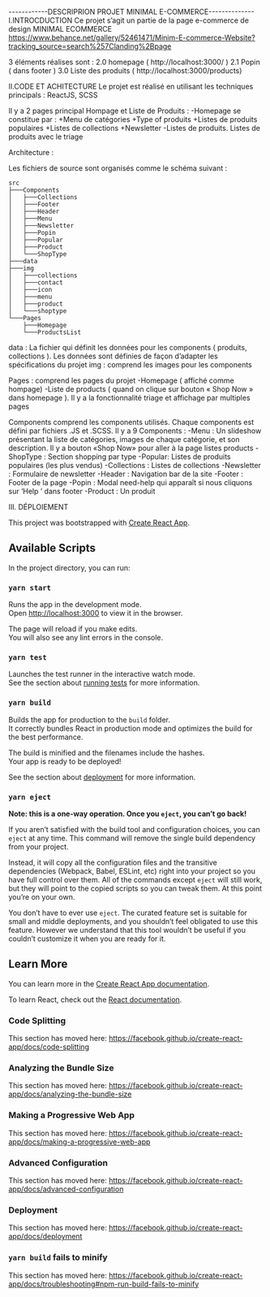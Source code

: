 ------------DESCRIPRION PROJET MINIMAL E-COMMERCE--------------
I.INTROCDUCTION
Ce projet s’agit un partie de la page e-commerce de design MINIMAL ECOMMERCE
https://www.behance.net/gallery/52461471/Minim-E-commerce-Website?tracking_source=search%257Clanding%2Bpage

3 éléments réalises sont : 
	2.0 homepage ( http://localhost:3000/ )
	2.1 Popin ( dans footer )
	3.0 Liste des produits ( http://localhost:3000/products)

II.CODE ET ACHITECTURE
Le projet est réalisé en utilisant les techniques principals : ReactJS, SCSS 

Il y a 2 pages principal Hompage et Liste de Produits :
	-Homepage se constitue par :
        +Menu de catégories
        +Type of produits
        +Listes de produits populaires
        +Listes de collections
        +Newsletter
	-Listes de produits. Listes de produits avec le triage

Architecture :
    
Les fichiers de source sont organisés comme le schéma suivant :

    src 
    ├───Components
    │   ├───Collections
    │   ├───Footer
    │   ├───Header
    │   ├───Menu
    │   ├───Newsletter
    │   ├───Popin
    │   ├───Popular
    │   ├───Product
    │   └───ShopType
    ├───data
    ├───img
    │   ├───collections
    │   ├───contact
    │   ├───icon
    │   ├───menu
    │   ├───product
    │   └───shoptype
    └───Pages
        ├───Homepage
        └───ProductsList

data : La fichier qui définit les données pour les components ( produits, collections ). Les données sont définies de façon d’adapter les spécifications du projet
img : comprend les images pour les components

Pages :  comprend les pages du projet
	-Homepage ( affiché comme hompage) 
	-Liste de products ( quand on clique sur bouton « Shop Now » dans homepage ). Il y a la fonctionnalité triage et affichage par multiples pages 

Components comprend les components utilisés. Chaque components est défini par fichiers .JS et .SCSS. Il y a 9 Components : 
	-Menu : Un slideshow présentant la liste de catégories, images de chaque catégorie, et 	son description. Il y a bouton «Shop Now» pour aller à la page listes products
	-ShopType : Section shopping par type
	-Popular: Listes de produits populaires (les plus vendus) 
	-Collections : Listes de collections
	-Newsletter : Formulaire de newsletter
	-Header : Navigation bar de la site
	-Footer : Footer de la page
	-Popin : Modal need-help qui apparaît si nous cliquons sur ‘Help ’ dans footer
	-Product :  Un produit

III. DÉPLOIEMENT




This project was bootstrapped with [Create React App](https://github.com/facebook/create-react-app).

## Available Scripts

In the project directory, you can run:

### `yarn start`

Runs the app in the development mode.<br />
Open [http://localhost:3000](http://localhost:3000) to view it in the browser.

The page will reload if you make edits.<br />
You will also see any lint errors in the console.

### `yarn test`

Launches the test runner in the interactive watch mode.<br />
See the section about [running tests](https://facebook.github.io/create-react-app/docs/running-tests) for more information.

### `yarn build`

Builds the app for production to the `build` folder.<br />
It correctly bundles React in production mode and optimizes the build for the best performance.

The build is minified and the filenames include the hashes.<br />
Your app is ready to be deployed!

See the section about [deployment](https://facebook.github.io/create-react-app/docs/deployment) for more information.

### `yarn eject`

**Note: this is a one-way operation. Once you `eject`, you can’t go back!**

If you aren’t satisfied with the build tool and configuration choices, you can `eject` at any time. This command will remove the single build dependency from your project.

Instead, it will copy all the configuration files and the transitive dependencies (Webpack, Babel, ESLint, etc) right into your project so you have full control over them. All of the commands except `eject` will still work, but they will point to the copied scripts so you can tweak them. At this point you’re on your own.

You don’t have to ever use `eject`. The curated feature set is suitable for small and middle deployments, and you shouldn’t feel obligated to use this feature. However we understand that this tool wouldn’t be useful if you couldn’t customize it when you are ready for it.

## Learn More

You can learn more in the [Create React App documentation](https://facebook.github.io/create-react-app/docs/getting-started).

To learn React, check out the [React documentation](https://reactjs.org/).

### Code Splitting

This section has moved here: https://facebook.github.io/create-react-app/docs/code-splitting

### Analyzing the Bundle Size

This section has moved here: https://facebook.github.io/create-react-app/docs/analyzing-the-bundle-size

### Making a Progressive Web App

This section has moved here: https://facebook.github.io/create-react-app/docs/making-a-progressive-web-app

### Advanced Configuration

This section has moved here: https://facebook.github.io/create-react-app/docs/advanced-configuration

### Deployment

This section has moved here: https://facebook.github.io/create-react-app/docs/deployment

### `yarn build` fails to minify

This section has moved here: https://facebook.github.io/create-react-app/docs/troubleshooting#npm-run-build-fails-to-minify
